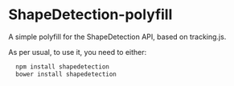 # ShapeDetection-polyfill

A simple polyfill for the ShapeDetection API, based on tracking.js.

As per usual, to use it, you need to either:

```bash
  npm install shapedetection
  bower install shapedetection
```
